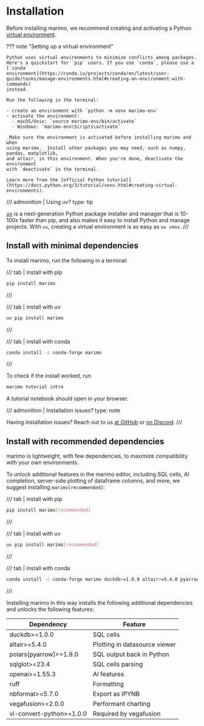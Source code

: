 # Installation

Before installing marimo, we recommend creating and activating a Python
[virtual environment](https://docs.python.org/3/tutorial/venv.html#creating-virtual-environments).

??? note "Setting up a virtual environment"

    Python uses virtual environments to minimize conflicts among packages.
    Here's a quickstart for `pip` users. If you use `conda`, please use a [`conda`
    environment](https://conda.io/projects/conda/en/latest/user-guide/tasks/manage-environments.html#creating-an-environment-with-commands)
    instead.

    Run the following in the terminal:

    - create an environment with `python -m venv marimo-env`
    - activate the environment:
      - macOS/Unix: `source marimo-env/bin/activate`
      - Windows: `marimo-env\Scripts\activate`

    _Make sure the environment is activated before installing marimo and when
    using marimo._ Install other packages you may need, such as numpy, pandas, matplotlib,
    and altair, in this environment. When you're done, deactivate the environment
    with `deactivate` in the terminal.

    Learn more from the [official Python tutorial](https://docs.python.org/3/tutorial/venv.html#creating-virtual-environments).

/// admonition | Using uv?
    type: tip

[uv](https://github.com/astral-sh/uv) is a next-generation Python package
installer and manager that is 10-100x faster than pip, and also makes it easy
to install Python and manage projects. With `uv`, creating a virtual
environment is as easy as `uv venv`.
///

## Install with minimal dependencies

To install marimo, run the following in a terminal:

/// tab | install with pip

```bash
pip install marimo
```

///

/// tab | install with uv

```bash
uv pip install marimo
```

///

/// tab | install with conda

```bash
conda install -c conda-forge marimo
```

///

To check if the install worked, run

```bash
marimo tutorial intro
```

A tutorial notebook should open in your browser.

/// admonition | Installation issues?
    type: note

Having installation issues? Reach out to us [at GitHub](https://github.com/marimo-team/marimo/issues) or [on Discord](https://marimo.io/discord?ref=docs).
///

## Install with recommended dependencies

marimo is lightweight, with few dependencies, to maximize compatibility with
your own environments.

To unlock additional features in the marimo editor, including SQL cells,
AI completion, server-side plotting of dataframe columns, and more, we
suggest installing `marimo[recommended]`:

/// tab | install with pip

```bash
pip install marimo[recommended]
```

///

/// tab | install with uv

```bash
uv pip install marimo[recommended]
```

///

/// tab | install with conda

```bash
conda install -c conda-forge marimo duckdb>=1.0.0 altair>=5.4.0 pyarrow polars>=1.9.0 sqlglot>=23.4 openai>=1.55.3 ruff nbformat>=5.7.0 vegafusion>=2.0.0 vl-convert-python>=1.0.0
```

///

Installing marimo in this way installs the following additional dependencies and unlocks the following features:

| Dependency                 | Feature                          |
|----------------------------|----------------------------------|
| duckdb>=1.0.0              | SQL cells                        |
| altair>=5.4.0              | Plotting in datasource viewer   |
| polars[pyarrow]>=1.9.0     | SQL output back in Python       |
| sqlglot>=23.4              | SQL cells parsing               |
| openai>=1.55.3             | AI features                     |
| ruff                       | Formatting                      |
| nbformat>=5.7.0            | Export as IPYNB                 |
| vegafusion>=2.0.0          | Performant charting             |
| vl-convert-python>=1.0.0   | Required by vegafusion          |

